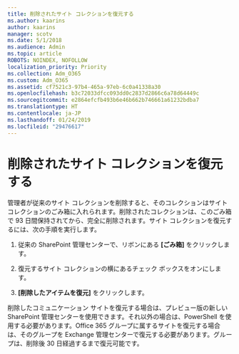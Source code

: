 ```yaml
---
title: 削除されたサイト コレクションを復元する
ms.author: kaarins
author: kaarins
manager: scotv
ms.date: 5/1/2018
ms.audience: Admin
ms.topic: article
ROBOTS: NOINDEX, NOFOLLOW
localization_priority: Priority
ms.collection: Adm_O365
ms.custom: Adm_O365
ms.assetid: cf7521c3-97b4-465a-97eb-6c0a41338a30
ms.openlocfilehash: b3c72033dfcc093dd0c2837d2866c6a78d64449c
ms.sourcegitcommit: e2864efcfb493b6e46b662b746661a61232bdba7
ms.translationtype: HT
ms.contentlocale: ja-JP
ms.lasthandoff: 01/24/2019
ms.locfileid: "29476617"
---
```

# <a name="restore-a-deleted-site-collection"></a>削除されたサイト コレクションを復元する

管理者が従来のサイト コレクションを削除すると、そのコレクションはサイト コレクションのごみ箱に入れられます。削除されたコレクションは、このごみ箱で 93 日間保持されてから、完全に削除されます。サイト コレクションを復元するには、次の手順を実行します。
  
1. 従来の SharePoint 管理センターで、リボンにある **[ごみ箱]** をクリックします。 
    
2. 復元するサイト コレクションの横にあるチェック ボックスをオンにします。
    
3. **[削除したアイテムを復元]** をクリックします。
    
削除したコミュニケーション サイトを復元する場合は、プレビュー版の新しい SharePoint 管理センターを使用できます。それ以外の場合は、PowerShell を使用する必要があります。Office 365 グループに属するサイトを復元する場合は、そのグループを Exchange 管理センターで復元する必要があります。グループは、削除後 30 日経過するまで復元可能です。
  

